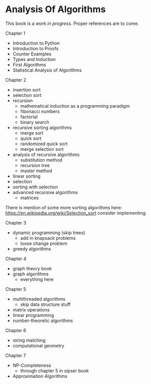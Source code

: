 # Analysis Of Algorithms

This book is a _work in progress_.  Proper references are to come.

Chapter 1
* Introduction to Python
* Introduction to Proofs
* Counter Examples
* Types and Induction
* First Algorithms
* Statistical Analysis of Algorithms

Chapter 2
* insertion sort
* selection sort
* recursion
    * mathematical induction as a programming paradigm
    * fibonacci numbers
    * factorial
    * binary search
* recursive sorting algorithms
    * merge sort
    * quick sort
    * randomized quick sort
    * merge selection sort
* analysis of recursive algorithms
    * substitution method
    * recursion tree
    * master method
* linear sorting
* selection
* sorting with selection
* advanced recursive algorithms 
    * matrices

There is mention of some more sorting algorithms here: https://en.wikipedia.org/wiki/Selection_sort consider implementing.

Chapter 3
* dynamic programming (skip trees)
    * add in knapsack problems
    * loose change problem
* greedy algorithms

Chapter 4
* graph theory book
* graph algorithms
    * everything here

Chapter 5
* multithreaded algorithms
    * skip data structure stuff
* matrix operations 
* linear programming
* number-theoretic algorithms

Chapter 6
* string matching
* computational geometry

Chapter 7
* NP-Completeness
    * through chapter 5 in sipser book
* Approximation Algorithms